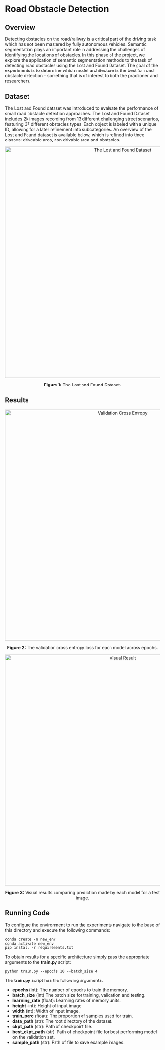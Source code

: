 # Road Obstacle Detection

## Overview

Detecting obstacles on the road/railway is a critical part of the driving task which has not been mastered by fully autonomous vehicles. Semantic segmentation plays an important role in addressing the challenges of identifying the locations of obstacles. In this phase of the project, we explore the application of semantic segmentation methods to the task of detecting road obstacles using the Lost and Found Dataset. The goal of the experiments is to determine which model architecture is the best for road obstacle detection - something that is of interest to both the practioner and researchers. 

## Dataset
The Lost and Found dataset was introduced to evaluate the performance of small road obstacle detection approaches. The Lost and Found Dataset includes 2k images recording from 13 different challenging street scenarios, featuring 37 different obstacles types.  Each object is labeled with a unique ID, allowing for a later refinement into subcategories. An overview of the Lost and Found dataset is available below, which is refined into three classes: driveable area, non drivable area and obstacles.

<p align="center">
<img width="750" alt="The Lost and Found Dataset" src="https://user-images.githubusercontent.com/34798787/163045378-e327a9c9-0738-4c4a-8a68-273ae659d3f7.png">  
    <br>
<div align="center"> 
   <b> Figure 1:</b> The Lost and Found Dataset.
</div> 
</p>

## Results

<p align="center">
<img width="750" alt="Validation Cross Entropy" src="https://user-images.githubusercontent.com/34798787/163045762-eee689fe-3115-4a49-8453-3e6ef5ab7deb.png
">  
    <br>
<div align="center"> 
   <b> Figure 2:</b> The validation cross entropy loss for each model across epochs.
</div> 
</p>

<p align="center">
<img width="750" alt="Visual Result" src="https://user-images.githubusercontent.com/34798787/163046353-4929f6bb-126f-4ad5-b924-68a724cfa2f1.png">  
    <br>
<div align="center"> 
   <b> Figure 3:</b> Visual results comparing prediction made by each model for a test image. 
</div> 
</p>

## Running Code
To configure the environment to run the experiments navigate to the base of this directory and execute the following commands: 

```
conda create -n new_env
conda activate new_env 
pip install -r requirements.txt
```

To obtain results for a specific architecture simply pass the appropriate arguments to the **train.py** script: 
```
python train.py --epochs 10 --batch_size 4
```

The **train.py** script has the following arguments: 
- **epochs**        (int): The number of epochs to train the memory.
- **batch_size**    (int) The batch size for training, validation and testing.
- **learning_rate** (float): Learning rates of memory units.
- **height**        (int): Height of input image. 
- **width**         (int): Width of input image. 
- **train_perc**    (float): The proportion of samples used for train.
- **data_path**    (str): The root directory of the dataset.
- **ckpt_path**    (str): Path of checkpoint file. 
- **best_ckpt_path**  (str): Path of checkpoint file for best performing model on the validation set. 
- **sample_path**    (str): Path of file to save example images. 


